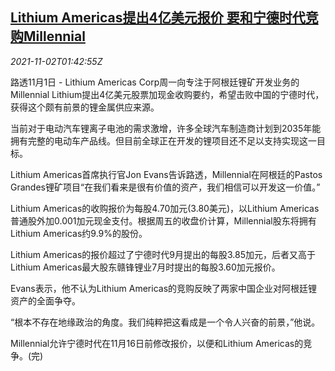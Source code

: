 <!--1635818462000-->
[Lithium Americas提出4亿美元报价 要和宁德时代竞购Millennial](https://cn.reuters.com/article/lac-catl-millennial-lithium-acquisition-idCNKBS2HN04D)
------

<div><i>2021-11-02T01:42:55Z</i></div><p>路透11月1日 - Lithium Americas Corp周一向专注于阿根廷锂矿开发业务的Millennial Lithium提出4亿美元股票加现金收购要约，希望击败中国的宁德时代，获得这个颇有前景的锂金属供应来源。</p><p>当前对于电动汽车锂离子电池的需求激增，许多全球汽车制造商计划到2035年能拥有完整的电动车产品线。但目前全球正在开发的锂项目还不足以支持实现这一目标。</p><p>Lithium Americas首席执行官Jon Evans告诉路透，Millennial在阿根廷的Pastos Grandes锂矿项目“在我们看来是很有价值的资产，我们相信可以开发这一价值。”</p><p>Lithium Americas的收购报价为每股4.70加元(3.80美元)，以Lithium Americas普通股外加0.001加元现金支付。根据周五的收盘价计算，Millennial股东将拥有Lithium Americas约9.9%的股份。</p><p>Lithium Americas的报价超过了宁德时代9月提出的每股3.85加元，后者又高于Lithium Americas最大股东赣锋锂业7月时提出的每股3.60加元报价。</p><p>Evans表示，他不认为Lithium Americas的竞购反映了两家中国企业对阿根廷锂资产的全面争夺。</p><p>“根本不存在地缘政治的角度。我们纯粹把这看成是一个令人兴奋的前景，”他说。</p><p>Millennial允许宁德时代在11月16日前修改报价，以便和Lithium Americas的竞争。(完)</p>
